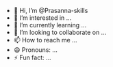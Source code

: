 - 👋 Hi, I’m @Prasanna-skills
- 👀 I’m interested in ...
- 🌱 I’m currently learning ...
- 💞️ I’m looking to collaborate on ...
- 📫 How to reach me ...
- 😄 Pronouns: ...
- ⚡ Fun fact: ...

<!---
Prasanna is a ✨ special ✨ repository because its `README.md` (this file) appears on your GitHub profile.
You can click the Preview link to take a look at your changes.
--->

